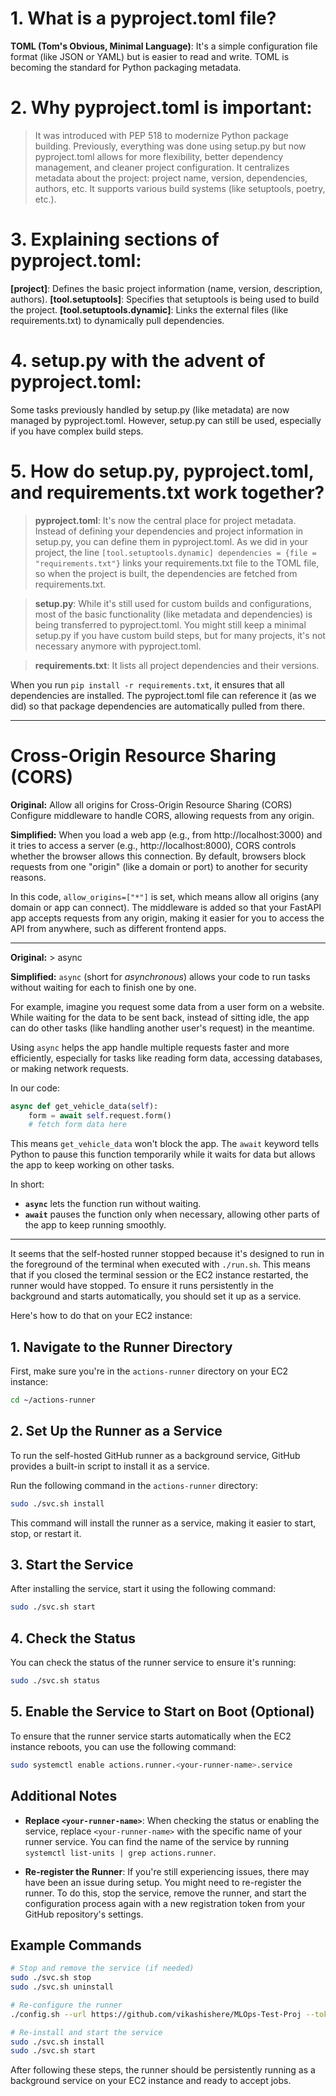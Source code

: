 # 1. What is a pyproject.toml file?

**TOML (Tom's Obvious, Minimal Language)**: It's a simple configuration file format (like JSON or YAML) but is easier to read and write. 
TOML is becoming the standard for Python packaging metadata.

# 2. Why pyproject.toml is important:

> It was introduced with PEP 518 to modernize Python package building. Previously, everything was done using setup.py 
  but now pyproject.toml allows for more flexibility, better dependency management, and cleaner project configuration.
> It centralizes metadata about the project: project name, version, dependencies, authors, etc.
> It supports various build systems (like setuptools, poetry, etc.).

# 3. Explaining sections of pyproject.toml:

**[project]**: Defines the basic project information (name, version, description, authors).
**[tool.setuptools]**: Specifies that setuptools is being used to build the project.
**[tool.setuptools.dynamic]**: Links the external files (like requirements.txt) to dynamically pull dependencies.

# 4. setup.py with the advent of pyproject.toml: 
Some tasks previously handled by setup.py (like metadata) are now managed 
   by pyproject.toml. However, setup.py can still be used, especially if you have complex build steps.

# 5. How do setup.py, pyproject.toml, and requirements.txt work together?

> **pyproject.toml**: It's now the central place for project metadata. Instead of defining your dependencies and project 
  information in setup.py, you can define them in pyproject.toml.
  As we did in your project, the line `[tool.setuptools.dynamic] dependencies = {file = "requirements.txt"}` links your requirements.txt 
  file to the TOML file, so when the project is built, the dependencies are fetched from requirements.txt.

> **setup.py**: While it's still used for custom builds and configurations, most of the basic functionality (like metadata and dependencies) 
  is being transferred to pyproject.toml. You might still keep a minimal setup.py if you have custom build steps, but for many projects, 
  it's not necessary anymore with pyproject.toml.

> **requirements.txt**: It lists all project dependencies and their versions.

When you run `pip install -r requirements.txt`, it ensures that all dependencies are installed. The pyproject.toml file can reference 
it (as we did) so that package dependencies are automatically pulled from there.

------------------------------------------------------------------------------------------------------------------------------------

# Cross-Origin Resource Sharing (CORS)

**Original:** Allow all origins for Cross-Origin Resource Sharing (CORS) Configure middleware to handle CORS, allowing requests 
from any origin.

**Simplified:** When you load a web app (e.g., from http://localhost:3000) and it tries to access a server (e.g., http://localhost:8000), 
CORS controls whether the browser allows this connection. By default, browsers block requests from one 
"origin" (like a domain or port) to another for security reasons.

In this code, `allow_origins=["*"]` is set, which means allow all origins (any domain or app can connect). The middleware 
is added so that your FastAPI app accepts requests from any origin, making it easier for you to access the API from anywhere, 
such as different frontend apps.

------------------------------------------------------------------------------------------------------------------------------------

**Original:** > async

**Simplified:** `async` (short for *asynchronous*) allows your code to run tasks without waiting for each to finish one by one. 

For example, imagine you request some data from a user form on a website. While waiting for the data to be sent back, instead 
of sitting idle, the app can do other tasks (like handling another user's request) in the meantime.

Using `async` helps the app handle multiple requests faster and more efficiently, especially for tasks like reading form data, 
accessing databases, or making network requests. 

In our code:
```python
async def get_vehicle_data(self):
    form = await self.request.form()
    # fetch form data here
```

This means `get_vehicle_data` won't block the app. The `await` keyword tells Python to pause this function temporarily while it waits 
for data but allows the app to keep working on other tasks.

In short:
- **`async`** lets the function run without waiting.
- **`await`** pauses the function only when necessary, allowing other parts of the app to keep running smoothly.

------------------------------------------------------------------------------------------------------------------------------------

It seems that the self-hosted runner stopped because it's designed to run in the foreground of the terminal when executed with `./run.sh`. This means that if you closed the terminal session or the EC2 instance restarted, the runner would have stopped. To ensure it runs persistently in the background and starts automatically, you should set it up as a service.

Here's how to do that on your EC2 instance:

## 1. Navigate to the Runner Directory

First, make sure you're in the `actions-runner` directory on your EC2 instance:

```bash
cd ~/actions-runner
```

## 2. Set Up the Runner as a Service

To run the self-hosted GitHub runner as a background service, GitHub provides a built-in script to install it as a service.

Run the following command in the `actions-runner` directory:

```bash
sudo ./svc.sh install
```

This command will install the runner as a service, making it easier to start, stop, or restart it.

## 3. Start the Service

After installing the service, start it using the following command:

```bash
sudo ./svc.sh start
```

## 4. Check the Status

You can check the status of the runner service to ensure it's running:

```bash
sudo ./svc.sh status
```

## 5. Enable the Service to Start on Boot (Optional)

To ensure that the runner service starts automatically when the EC2 instance reboots, you can use the following command:

```bash
sudo systemctl enable actions.runner.<your-runner-name>.service
```

## Additional Notes

- **Replace `<your-runner-name>`**: When checking the status or enabling the service, replace `<your-runner-name>` with the specific name of your runner service. You can find the name of the service by running `systemctl list-units | grep actions.runner`.

- **Re-register the Runner**: If you're still experiencing issues, there may have been an issue during setup. You might need to re-register the runner. To do this, stop the service, remove the runner, and start the configuration process again with a new registration token from your GitHub repository's settings.

## Example Commands

```bash
# Stop and remove the service (if needed)
sudo ./svc.sh stop
sudo ./svc.sh uninstall

# Re-configure the runner
./config.sh --url https://github.com/vikashishere/MLOps-Test-Proj --token <NEW_TOKEN>

# Re-install and start the service
sudo ./svc.sh install
sudo ./svc.sh start
```

After following these steps, the runner should be persistently running as a background service on your EC2 instance and ready to accept jobs.